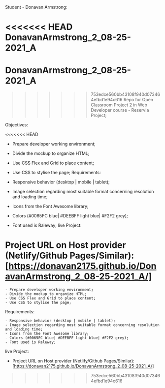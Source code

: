 Student - Donavan Armstrong:

<<<<<<< HEAD
DonavanArmstrong_2_08-25-2021_A
=======
# DonavanArmstrong_2_08-25-2021_A

>>>>>>> 753edce560bb43108f940d073464efbd1e94c616
Repo for Open Classroom Project 2 in Web Developer course - Reservia Project;

Objectives:

<<<<<<< HEAD
- Prepare developer working environment;
- Divide the mockup to organize HTML;
- Use CSS Flex and Grid to place content;
- Use CSS to stylise the page;
Requirements:

- Responsive behavior (desktop | mobile | tablet);
- Image selection regarding most suitable format concerning resolution and loading time;
- Icons from the Font Awesome library;
- Colors (#0065FC blue| #DEEBFF light blue| #F2F2 grey);
- Font used is Raleway;
live Project:

Project URL on Host provider (Netlify/Github Pages/Similar): [https://donavan2175.github.io/DonavanArmstrong_2_08-25-2021_A/]
=======
	- Prepare developer working environment;
	- Divide the mockup to organize HTML;
	- Use CSS Flex and Grid to place content;
	- Use CSS to stylise the page;

Requirements:

	- Responsive behavior (desktop | mobile | tablet);
	- Image selection regarding most suitable format concerning resolution and loading time;
	- Icons from the Font Awesome library;
	- Colors (#0065FC blue| #DEEBFF light blue| #F2F2 grey);
	- Font used is Raleway;

live Project:

- Project URL on Host provider (Netlify/Github Pages/Similar): [https://donavan2175.github.io/DonavanArmstrong_2_08-25-2021_A/]
>>>>>>> 753edce560bb43108f940d073464efbd1e94c616
